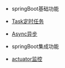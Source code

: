 
* springBoot基础功能
 
 * [Task定时任务](springBootDemo/Task.md)
 * [Async异步](springBootDemo/Async.md)
 
* springBoot集成功能
 
 * [actuator监控](springBootDemo/actuator.md)